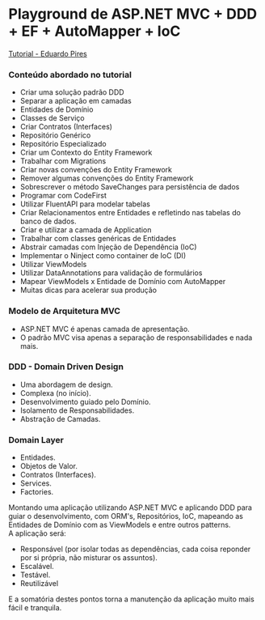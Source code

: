 # Playground de ASP.NET MVC + DDD + EF + AutoMapper + IoC #

[Tutorial - Eduardo Pires](https://www.eduardopires.net.br/2014/10/tutorial-asp-net-mvc-5-ddd-ef-automapper-ioc-dicas-e-truques/)

### Conteúdo abordado no tutorial

* Criar uma solução padrão DDD
* Separar a aplicação em camadas
* Entidades de Domínio
* Classes de Serviço
* Criar Contratos (Interfaces)
* Repositório Genérico
* Repositório Especializado
* Criar um Contexto do Entity Framework
* Trabalhar com Migrations
* Criar novas convenções do Entity Framework
* Remover algumas convenções do Entity Framework
* Sobrescrever o método SaveChanges para persistência de dados
* Programar com CodeFirst
* Utilizar FluentAPI para modelar tabelas
* Criar Relacionamentos entre Entidades e refletindo nas tabelas do banco de dados.
* Criar e utilizar a camada de Application
* Trabalhar com classes genéricas de Entidades
* Abstrair camadas com Injeção de Dependência (IoC)
* Implementar o Ninject como container de IoC (DI)
* Utilizar ViewModels
* Utilizar DataAnnotations para validação de formulários
* Mapear ViewModels x Entidade de Domínio com AutoMapper
* Muitas dicas para acelerar sua produção


### Modelo de Arquitetura MVC
* ASP.NET MVC é apenas camada de apresentação.
* O padrão MVC visa apenas a separação de responsabilidades e nada mais.

### DDD - Domain Driven Design
* Uma abordagem de design.
* Complexa (no início).
* Desenvolvimento guiado pelo Domínio.
* Isolamento de Responsabilidades.
* Abstração de Camadas.

### Domain Layer
* Entidades.
* Objetos de Valor.
* Contratos (Interfaces).
* Services.
* Factories.

Montando uma aplicação utilizando ASP.NET MVC e aplicando DDD para guiar o desenvolvimento, com ORM's, Repositórios, IoC, mapeando as Entidades de Domínio com as ViewModels e entre outros patterns.  
A aplicação será:
* Responsável (por isolar todas as dependências, cada coisa reponder por si própria, não misturar os assuntos). 
* Escalável. 
* Testável. 
* Reutilizável  

E a somatória destes pontos torna a manutenção da aplicação muito mais fácil e tranquila.
